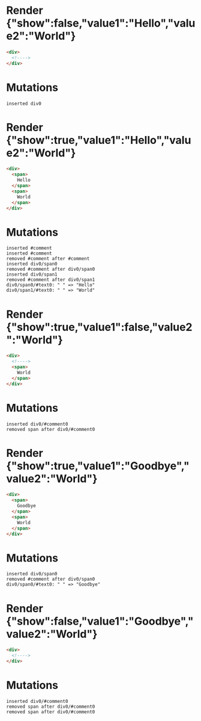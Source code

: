 # Render {"show":false,"value1":"Hello","value2":"World"}
```html
<div>
  <!---->
</div>
```

# Mutations
```
inserted div0
```


# Render {"show":true,"value1":"Hello","value2":"World"}
```html
<div>
  <span>
    Hello
  </span>
  <span>
    World
  </span>
</div>
```

# Mutations
```
inserted #comment
inserted #comment
removed #comment after #comment
inserted div0/span0
removed #comment after div0/span0
inserted div0/span1
removed #comment after div0/span1
div0/span0/#text0: " " => "Hello"
div0/span1/#text0: " " => "World"
```


# Render {"show":true,"value1":false,"value2":"World"}
```html
<div>
  <!---->
  <span>
    World
  </span>
</div>
```

# Mutations
```
inserted div0/#comment0
removed span after div0/#comment0
```


# Render {"show":true,"value1":"Goodbye","value2":"World"}
```html
<div>
  <span>
    Goodbye
  </span>
  <span>
    World
  </span>
</div>
```

# Mutations
```
inserted div0/span0
removed #comment after div0/span0
div0/span0/#text0: " " => "Goodbye"
```


# Render {"show":false,"value1":"Goodbye","value2":"World"}
```html
<div>
  <!---->
</div>
```

# Mutations
```
inserted div0/#comment0
removed span after div0/#comment0
removed span after div0/#comment0
```